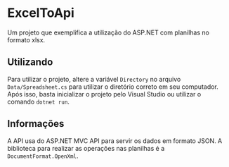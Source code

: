 # ExcelToApi
Um projeto que exemplifica a utilização do ASP.NET com planilhas no formato xlsx.

## Utilizando
Para utilizar o projeto, altere a variável `Directory` no arquivo `Data/Spreadsheet.cs` para utilizar o diretório correto em seu computador.
Após isso, basta inicializar o projeto pelo Visual Studio ou utilizar o comando `dotnet run`.

## Informações
A API usa do ASP.NET MVC API para servir os dados em formato JSON.
A biblioteca para realizar as operações nas planilhas é a `DocumentFormat.OpenXml`.
